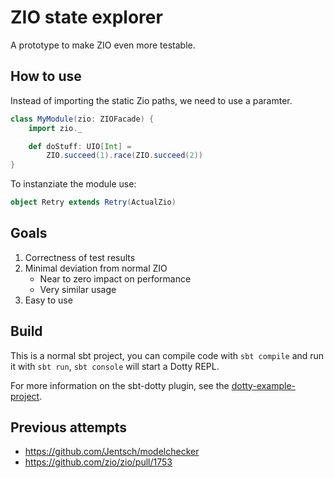 # ZIO state explorer

A prototype to make ZIO even more testable.

## How to use

Instead of importing the static Zio paths, we need to use a paramter.

```scala
class MyModule(zio: ZIOFacade) {
    import zio._

    def doStuff: UIO[Int] =
        ZIO.succeed(1).race(ZIO.succeed(2))
}
```

To instanziate the module use:

```scala
object Retry extends Retry(ActualZio)
```

## Goals

1. Correctness of test results
2. Minimal deviation from normal ZIO
    * Near to zero impact on performance
    * Very similar usage
3. Easy to use

## Build

This is a normal sbt project, you can compile code with `sbt compile` and run it
with `sbt run`, `sbt console` will start a Dotty REPL.

For more information on the sbt-dotty plugin, see the
[dotty-example-project](https://github.com/lampepfl/dotty-example-project/blob/master/README.md).

## Previous attempts

* https://github.com/Jentsch/modelchecker
* https://github.com/zio/zio/pull/1753

